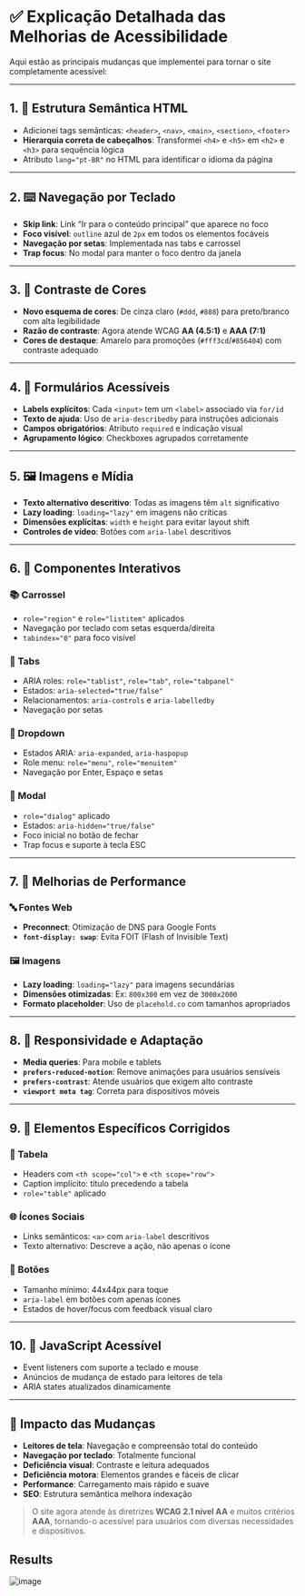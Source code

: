 # ✅ Explicação Detalhada das Melhorias de Acessibilidade

Aqui estão as principais mudanças que implementei para tornar o site completamente acessível:

---

## 1. 🧱 Estrutura Semântica HTML

- Adicionei tags semânticas: `<header>`, `<nav>`, `<main>`, `<section>`, `<footer>`
- **Hierarquia correta de cabeçalhos**: Transformei `<h4>` e `<h5>` em `<h2>` e `<h3>` para sequência lógica
- Atributo `lang="pt-BR"` no HTML para identificar o idioma da página

---

## 2. ⌨️ Navegação por Teclado

- **Skip link**: Link “Ir para o conteúdo principal” que aparece no foco
- **Foco visível**: `outline` azul de `2px` em todos os elementos focáveis
- **Navegação por setas**: Implementada nas tabs e carrossel
- **Trap focus**: No modal para manter o foco dentro da janela

---

## 3. 🎨 Contraste de Cores

- **Novo esquema de cores**: De cinza claro (`#ddd`, `#888`) para preto/branco com alta legibilidade
- **Razão de contraste**: Agora atende WCAG **AA (4.5:1)** e **AAA (7:1)**
- **Cores de destaque**: Amarelo para promoções (`#fff3cd`/`#856404`) com contraste adequado

---

## 4. 📝 Formulários Acessíveis

- **Labels explícitos**: Cada `<input>` tem um `<label>` associado via `for/id`
- **Texto de ajuda**: Uso de `aria-describedby` para instruções adicionais
- **Campos obrigatórios**: Atributo `required` e indicação visual
- **Agrupamento lógico**: Checkboxes agrupados corretamente

---

## 5. 🖼️ Imagens e Mídia

- **Texto alternativo descritivo**: Todas as imagens têm `alt` significativo
- **Lazy loading**: `loading="lazy"` em imagens não críticas
- **Dimensões explícitas**: `width` e `height` para evitar layout shift
- **Controles de vídeo**: Botões com `aria-label` descritivos

---

## 6. 🧩 Componentes Interativos

### 📚 Carrossel

- `role="region"` e `role="listitem"` aplicados
- Navegação por teclado com setas esquerda/direita
- `tabindex="0"` para foco visível

### 📑 Tabs

- ARIA roles: `role="tablist"`, `role="tab"`, `role="tabpanel"`
- Estados: `aria-selected="true/false"`
- Relacionamentos: `aria-controls` e `aria-labelledby`
- Navegação por setas

### 🔽 Dropdown

- Estados ARIA: `aria-expanded`, `aria-haspopup`
- Role menu: `role="menu"`, `role="menuitem"`
- Navegação por Enter, Espaço e setas

### 💬 Modal

- `role="dialog"` aplicado
- Estados: `aria-hidden="true/false"`
- Foco inicial no botão de fechar
- Trap focus e suporte à tecla ESC

---

## 7. 🚀 Melhorias de Performance

### 🔤 Fontes Web

- **Preconnect**: Otimização de DNS para Google Fonts
- **`font-display: swap`**: Evita FOIT (Flash of Invisible Text)

### 🖼️ Imagens

- **Lazy loading**: `loading="lazy"` para imagens secundárias
- **Dimensões otimizadas**: Ex: `800x300` em vez de `3000x2000`
- **Formato placeholder**: Uso de `placehold.co` com tamanhos apropriados

---

## 8. 📱 Responsividade e Adaptação

- **Media queries**: Para mobile e tablets
- **`prefers-reduced-motion`**: Remove animações para usuários sensíveis
- **`prefers-contrast`**: Atende usuários que exigem alto contraste
- **`viewport meta tag`**: Correta para dispositivos móveis

---

## 9. 🔧 Elementos Específicos Corrigidos

### 🧾 Tabela

- Headers com `<th scope="col">` e `<th scope="row">`
- Caption implícito: título precedendo a tabela
- `role="table"` aplicado

### 🌐 Ícones Sociais

- Links semânticos: `<a>` com `aria-label` descritivos
- Texto alternativo: Descreve a ação, não apenas o ícone

### 🔘 Botões

- Tamanho mínimo: 44x44px para toque
- `aria-label` em botões com apenas ícones
- Estados de hover/focus com feedback visual claro

---

## 10. 📜 JavaScript Acessível

- Event listeners com suporte a teclado e mouse
- Anúncios de mudança de estado para leitores de tela
- ARIA states atualizados dinamicamente

---

## 🧠 Impacto das Mudanças

- **Leitores de tela**: Navegação e compreensão total do conteúdo
- **Navegação por teclado**: Totalmente funcional
- **Deficiência visual**: Contraste e leitura adequados
- **Deficiência motora**: Elementos grandes e fáceis de clicar
- **Performance**: Carregamento mais rápido e suave
- **SEO**: Estrutura semântica melhora indexação

> O site agora atende às diretrizes **WCAG 2.1 nível AA** e muitos critérios **AAA**, tornando-o acessível para usuários com diversas necessidades e dispositivos.

## Results

![image](https://github.com/user-attachments/assets/547b81bb-1d72-4d4a-84a9-6491166b2428)

